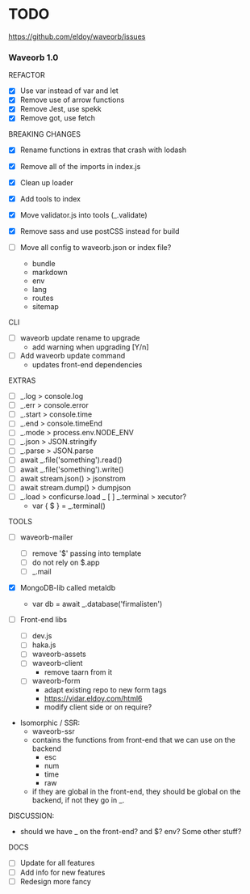 # TODO

https://github.com/eldoy/waveorb/issues

### Waveorb 1.0

REFACTOR

- [x] Use var instead of var and let
- [x] Remove use of arrow functions
- [x] Remove Jest, use spekk
- [x] Remove got, use fetch

BREAKING CHANGES

- [x] Rename functions in extras that crash with lodash
- [x] Remove all of the imports in index.js
- [x] Clean up loader
- [x] Add tools to index
- [x] Move validator.js into tools (_.validate)
- [x] Remove sass and use postCSS instead for build

- [ ] Move all config to waveorb.json or index file?
  - bundle
  - markdown
  - env
  - lang
  - routes
  - sitemap

CLI

- [ ] waveorb update rename to upgrade
  - add warning when upgrading [Y/n]
- [ ] Add waveorb update command
  - updates front-end dependencies

EXTRAS

- [ ] _.log > console.log
- [ ] _.err > console.error
- [ ] _.start > console.time
- [ ] _.end > console.timeEnd
- [ ] _.mode > process.env.NODE_ENV
- [ ] _.json > JSON.stringify
- [ ] _.parse > JSON.parse
- [ ] await _.file('something').read()
- [ ] await _.file('something').write()
- [ ] await stream.json() > jsonstrom
- [ ] await stream.dump() > dumpjson
- [ ] _.load > conficurse.load
_ [ ] _.terminal > xecutor?
  - var { $ } = _.terminal()

TOOLS

- [ ] waveorb-mailer
  - [ ] remove '$' passing into template
  - [ ] do not rely on $.app
  - [ ] _.mail

- [x] MongoDB-lib called metaldb
  - var db = await _.database('firmalisten')

- [ ] Front-end libs
  - [ ] dev.js
  - [ ] haka.js
  - [ ] waveorb-assets
  - [ ] waveorb-client
    - remove taarn from it
  - [ ] waveorb-form
    - adapt existing repo to new form tags
    - https://vidar.eldoy.com/html6
    - modify client side or on require?

- Isomorphic / SSR:
  - waveorb-ssr
  - contains the functions from front-end that we can use on the backend
    - esc
    - num
    - time
    - raw
  - if they are global in the front-end, they should be global on the backend, if not they go in _.


DISCUSSION:

- should we have _ on the front-end? and $? env? Some other stuff?

DOCS
  - [ ] Update for all features
  - [ ] Add info for new features
  - [ ] Redesign more fancy